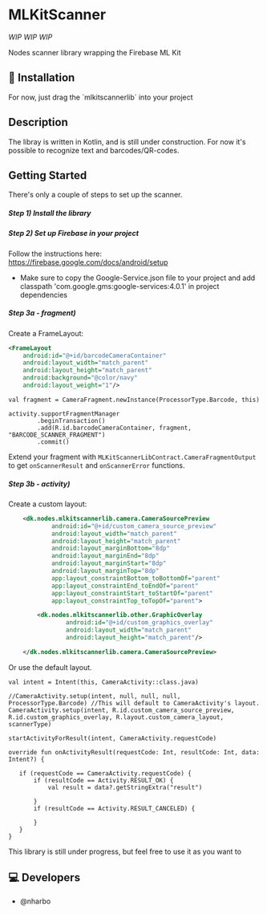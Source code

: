 # MLKitScanner

*WIP* *WIP* *WIP*

Nodes scanner library wrapping the Firebase ML Kit

## 🔧 Installation
For now, just drag the ´mlkitscannerlib´ into your project

## Description

The libray is written in Kotlin, and is still under construction. For now it's possible to recognize text and barcodes/QR-codes.

## Getting Started

There's only a couple of steps to set up the scanner.

##### Step 1) Install the library

##### Step 2) Set up Firebase in your project

Follow the instructions here: https://firebase.google.com/docs/android/setup

- Make sure to copy the Google-Service.json file to your project and add classpath 'com.google.gms:google-services:4.0.1' in project dependencies

##### Step 3a - fragment)

Create a FrameLayout:

```XML
<FrameLayout
    android:id="@+id/barcodeCameraContainer"
    android:layout_width="match_parent"
    android:layout_height="match_parent"
    android:background="@color/navy"
    android:layout_weight="1"/>
```

```
val fragment = CameraFragment.newInstance(ProcessorType.Barcode, this)

activity.supportFragmentManager
        .beginTransaction()
        .add(R.id.barcodeCameraContainer, fragment, "BARCODE_SCANNER_FRAGMENT")
        .commit()
```

Extend your fragment with `MLKitScannerLibContract.CameraFragmentOutput` to get `onScannerResult` and `onScannerError` functions.

##### Step 3b - activity)

Create a custom layout:

```XML
    <dk.nodes.mlkitscannerlib.camera.CameraSourcePreview
            android:id="@+id/custom_camera_source_preview"
            android:layout_width="match_parent"
            android:layout_height="match_parent"
            android:layout_marginBottom="8dp"
            android:layout_marginEnd="8dp"
            android:layout_marginStart="8dp"
            android:layout_marginTop="8dp"
            app:layout_constraintBottom_toBottomOf="parent"
            app:layout_constraintEnd_toEndOf="parent"
            app:layout_constraintStart_toStartOf="parent"
            app:layout_constraintTop_toTopOf="parent">

        <dk.nodes.mlkitscannerlib.other.GraphicOverlay
                android:id="@+id/custom_graphics_overlay"
                android:layout_width="match_parent"
                android:layout_height="match_parent"/>

    </dk.nodes.mlkitscannerlib.camera.CameraSourcePreview>
```

Or use the default layout.

```
val intent = Intent(this, CameraActivity::class.java)

//CameraActivity.setup(intent, null, null, null, ProcessorType.Barcode) //This will default to CameraActivity's layout.
CameraActivity.setup(intent, R.id.custom_camera_source_preview, R.id.custom_graphics_overlay, R.layout.custom_camera_layout, scannerType)

startActivityForResult(intent, CameraActivity.requestCode)
```

```
override fun onActivityResult(requestCode: Int, resultCode: Int, data: Intent?) {

   if (requestCode == CameraActivity.requestCode) {
       if (resultCode == Activity.RESULT_OK) {
           val result = data?.getStringExtra("result")
                
       }
       if (resultCode == Activity.RESULT_CANCELED) {

       }
   }
}
```

This library is still under progress, but feel free to use it as you want to

## 💻 Developers
- @nharbo
